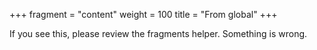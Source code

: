 +++
fragment = "content"
weight = 100
title = "From global"
+++

If you see this, please review the fragments helper. Something is wrong.
